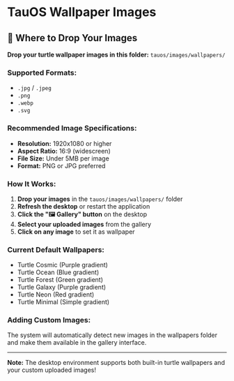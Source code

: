 # TauOS Wallpaper Images

## 📁 Where to Drop Your Images

**Drop your turtle wallpaper images in this folder:** `tauos/images/wallpapers/`

### Supported Formats:
- `.jpg` / `.jpeg`
- `.png`
- `.webp`
- `.svg`

### Recommended Image Specifications:
- **Resolution:** 1920x1080 or higher
- **Aspect Ratio:** 16:9 (widescreen)
- **File Size:** Under 5MB per image
- **Format:** PNG or JPG preferred

### How It Works:
1. **Drop your images** in the `tauos/images/wallpapers/` folder
2. **Refresh the desktop** or restart the application
3. **Click the "🖼️ Gallery" button** on the desktop
4. **Select your uploaded images** from the gallery
5. **Click on any image** to set it as wallpaper

### Current Default Wallpapers:
- Turtle Cosmic (Purple gradient)
- Turtle Ocean (Blue gradient)
- Turtle Forest (Green gradient)
- Turtle Galaxy (Purple gradient)
- Turtle Neon (Red gradient)
- Turtle Minimal (Simple gradient)

### Adding Custom Images:
The system will automatically detect new images in the wallpapers folder and make them available in the gallery interface.

---

**Note:** The desktop environment supports both built-in turtle wallpapers and your custom uploaded images! 